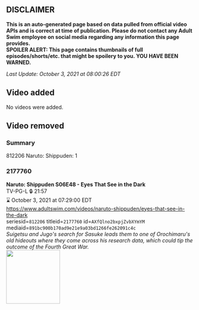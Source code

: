 ## DISCLAIMER
**This is an auto-generated page based on data pulled from official video APIs and is correct at time of publication. Please do not contact any Adult Swim employee on social media regarding any information this page provides.**  
**SPOILER ALERT: This page contains thumbnails of full episodes/shorts/etc. that might be spoilery to you. YOU HAVE BEEN WARNED.**  

_Last Update: October 3, 2021 at 08:00:26 EDT_
## Video added
No videos were added.  
## Video removed
### Summary
812206 Naruto: Shippuden: 1  
### 2177760
**Naruto: Shippuden S06E48 - Eyes That See in the Dark**  
TV-PG-L 🔒 21:57  
⌛ October 3, 2021 at 07:29:00 EDT  
https://www.adultswim.com/videos/naruto-shippuden/eyes-that-see-in-the-dark  
seriesid=`812206` titleid=`2177760` id=`AXfQlno2bxpjZvbXYmYM` mediaid=`891bc900b170ad9e21e9a03bd1266fe262091c4c`  
_Suigetsu and Jugo's search for Sasuke leads them to one of Orochimaru's old hideouts where they come across his research data, which could tip the outcome of the Fourth Great War._  
<a href="https://media.cdn.adultswim.com/uploads/20210223/thumbnails/2_212231530459-NarutoShippuden_331_EyesThatSeeInTheDark.jpg"><img src="https://media.cdn.adultswim.com/uploads/20210223/thumbnails/2_212231530459-NarutoShippuden_331_EyesThatSeeInTheDark.jpg" height="144px" /></a>
